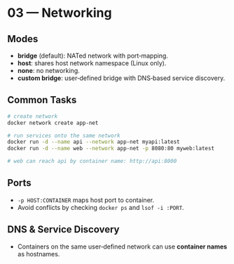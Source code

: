 # 03 — Networking

## Modes
- **bridge** (default): NATed network with port‑mapping.
- **host**: shares host network namespace (Linux only).
- **none**: no networking.
- **custom bridge**: user‑defined bridge with DNS‑based service discovery.

## Common Tasks
```bash
# create network
docker network create app-net

# run services onto the same network
docker run -d --name api --network app-net myapi:latest
docker run -d --name web --network app-net -p 8080:80 myweb:latest

# web can reach api by container name: http://api:8000
```

## Ports
- `-p HOST:CONTAINER` maps host port to container.
- Avoid conflicts by checking `docker ps` and `lsof -i :PORT`.

## DNS & Service Discovery
- Containers on the same user‑defined network can use **container names** as hostnames.
